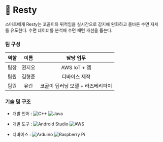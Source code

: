 # 🛌 Resty
스마트베개 Resty는 코골이와 뒤척임을 실시간으로 감지해 완화하고 올바른 수면 자세를 유도한다. 수면 데이터를 분석해 수면 패턴 개선을 돕는다.
### 팀 구성

|역할|이름|담당 업무|
|---|:----:|:---------:|
|팀장|권지오|AWS IoT + 앱|
|팀원|김형준|디바이스 제작|
|팀원|유란|코골이 딥러닝 모델 + 라즈베리파이|

### 기술 및 구조
- 개발 언어 : 
![C++](https://img.shields.io/badge/c++-%2300599C.svg?style=for-the-badge&logo=c%2B%2B&logoColor=white)
![Java](https://img.shields.io/badge/java-%23ED8B00.svg?style=for-the-badge&logo=openjdk&logoColor=white)  

- 개발 도구 : ![Android Studio](https://img.shields.io/badge/android%20studio-346ac1?style=for-the-badge&logo=android%20studio&logoColor=white)
![AWS](https://img.shields.io/badge/AWS-%23FF9900.svg?style=for-the-badge&logo=amazon-aws&logoColor=white)  

- 디바이스 : 
 ![Arduino](https://img.shields.io/badge/-Arduino-00979D?style=for-the-badge&logo=Arduino&logoColor=white)
![Raspberry Pi](https://img.shields.io/badge/-RaspberryPi-C51A4A?style=for-the-badge&logo=Raspberry-Pi)
